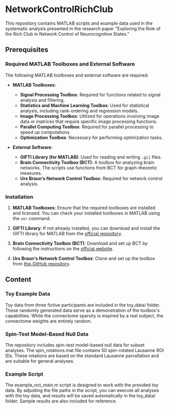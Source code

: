 # NetworkControlRichClub

This repository contains MATLAB scripts and example data used in the systematic analysis presented in the research paper "Exploring the Role of the Rich Club in Network Control of Neurocognitive States."

## Prerequisites

### Required MATLAB Toolboxes and External Software

The following MATLAB toolboxes and external software are required:

- **MATLAB Toolboxes**:
  - **Signal Processing Toolbox**: Required for functions related to signal analysis and filtering.
  - **Statistics and Machine Learning Toolbox**: Used for statistical analysis, including rank-ordering and regression models.
  - **Image Processing Toolbox**: Utilized for operations involving image data or matrices that require specific image processing functions.
  - **Parallel Computing Toolbox**: Required for parallel processing to speed up computations.
  - **Optimization Toolbox**: Necessary for performing optimization tasks.

- **External Software**:
  - **GIFTI Library (for MATLAB)**: Used for reading and writing `.gii` files.
  - **Brain Connectivity Toolbox (BCT)**: A toolbox for analyzing  brain networks. The scripts use functions from BCT for graph-theoretic measures.
   - **Urs Braun's Network Control Toolbox**: Required for network control analysis. 


### Installation

1. **MATLAB Toolboxes**: Ensure that the required toolboxes are installed and licensed. You can check your installed toolboxes in MATLAB using the `ver` command.

2. **GIFTI Library**: If not already installed, you can download and install the GIFTI library for MATLAB from the [official repository](https://www.artefact.tk/software/matlab/gifti/).

3. **Brain Connectivity Toolbox (BCT)**: Download and set up BCT by following the instructions on the [official website](https://www.nitrc.org/projects/bct/).

4. **Urs Braun's Network Control Toolbox**: Clone and set up the toolbox from [this GitHub repository](https://github.com/ursbraun/network_control_and_dopamine).


## Content

### Toy Example Data
Toy data from three fictive participants are included in the toy_data/ folder. These randomly generated data serve as a demonstration of the toolbox's capabilities. While the connectome sparsity is inspired by a real subject, the connectome weights are entirely random.

### Spin-Test Model-Based Null Data
The repository includes spin-test model-based null data for subset analyses. The spin_rotations.mat file contains 50 spin-rotated Lausanne ROI IDs. These rotations are based on the standard Lausanne parcellation and are suitable for general analyses.

### Example Script
The example_nct_main.m script is designed to work with the provided toy data. By adjusting the file paths in the script, you can execute all analyses with the toy data, and results will be saved automatically in the toy_data/ folder. Sample results are also included for reference.
